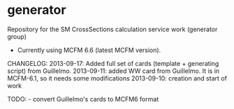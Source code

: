 generator
=========

Repository for the SM CrossSections calculation service work (generator group)


- Currently using MCFM 6.6 (latest MCFM version). 



CHANGELOG:
2013-09-17: Added full set of cards (template + generating script) from Guillelmo.
2013-09-11: added WW card from Guillelmo. It is in MCFM-6.1, so it needs some modifications
2013-09-10: creation and start of work

TODO:
    - convert Guillelmo's cards to MCFM6 format